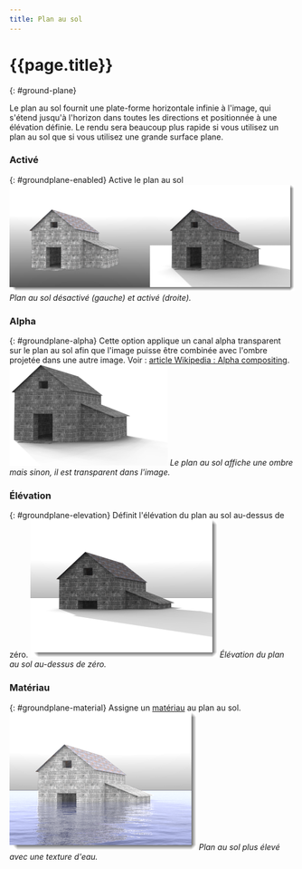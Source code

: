 ```yaml
---
title: Plan au sol
---
```


# {{page.title}}
{: #ground-plane}

Le plan au sol fournit une plate-forme horizontale infinie à l'image, qui s'étend jusqu'à l'horizon dans toutes les directions et positionnée à une élévation définie. Le rendu sera beaucoup plus rapide si vous utilisez un plan au sol que si vous utilisez une grande surface plane.

### Activé
{: #groundplane-enabled}
Active le plan au sol
![images/groundplane-002a.png](images/groundplane-002a.png)
*Plan au sol désactivé (gauche) et activé (droite).*

### Alpha
{: #groundplane-alpha}
Cette option applique un canal alpha transparent sur le plan au sol afin que l'image puisse être combinée avec l'ombre projetée dans une autre image. Voir : [article Wikipedia : Alpha compositing](http://en.wikipedia.org/wiki/Alpha_compositing).
![images/groundplane-004a.png](images/groundplane-004a.png)
 *Le plan au sol affiche une ombre mais sinon, il est transparent dans l'image.*

### Élévation
{: #groundplane-elevation}
Définit l'élévation du plan au sol au-dessus de zéro.
![images/groundplane-005a.png](images/groundplane-005a.png)
*Élévation du plan au sol au-dessus de zéro.*

### Matériau
{: #groundplane-material}
Assigne un [matériau](simple-material-properties.html) au plan au sol.
![images/groundplane-003a.png](images/groundplane-003a.png)
*Plan au sol plus élevé avec une texture d'eau.*